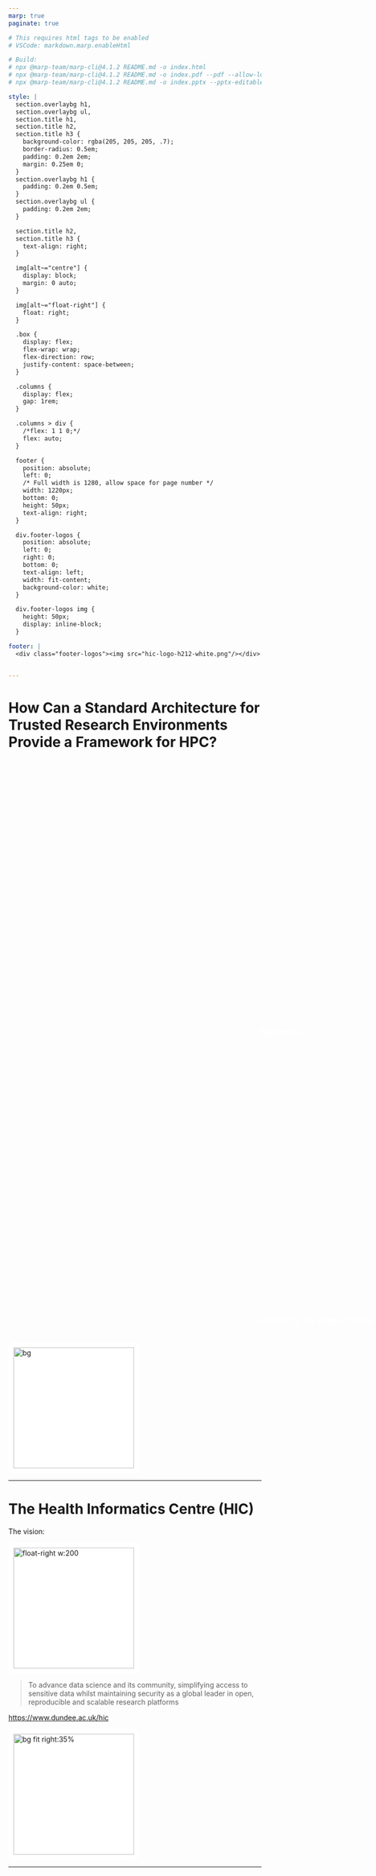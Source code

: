 ```yaml
---
marp: true
paginate: true

# This requires html tags to be enabled
# VSCode: markdown.marp.enableHtml

# Build:
# npx @marp-team/marp-cli@4.1.2 README.md -o index.html
# npx @marp-team/marp-cli@4.1.2 README.md -o index.pdf --pdf --allow-local-files
# npx @marp-team/marp-cli@4.1.2 README.md -o index.pptx --pptx-editable --allow-local-files

style: |
  section.overlaybg h1,
  section.overlaybg ul,
  section.title h1,
  section.title h2,
  section.title h3 {
    background-color: rgba(205, 205, 205, .7);
    border-radius: 0.5em;
    padding: 0.2em 2em;
    margin: 0.25em 0;
  }
  section.overlaybg h1 {
    padding: 0.2em 0.5em;
  }
  section.overlaybg ul {
    padding: 0.2em 2em;
  }

  section.title h2,
  section.title h3 {
    text-align: right;
  }

  img[alt~="centre"] {
    display: block;
    margin: 0 auto;
  }

  img[alt~="float-right"] {
    float: right;
  }

  .box {
    display: flex;
    flex-wrap: wrap;
    flex-direction: row;
    justify-content: space-between;
  }

  .columns {
    display: flex;
    gap: 1rem;
  }

  .columns > div {
    /*flex: 1 1 0;*/
    flex: auto;
  }

  footer {
    position: absolute;
    left: 0;
    /* Full width is 1280, allow space for page number */
    width: 1220px;
    bottom: 0;
    height: 50px;
    text-align: right;
  }

  div.footer-logos {
    position: absolute;
    left: 0;
    right: 0;
    bottom: 0;
    text-align: left;
    width: fit-content;
    background-color: white;
  }

  div.footer-logos img {
    height: 50px;
    display: inline-block;
  }

footer: |
  <div class="footer-logos"><img src="hic-logo-h212-white.png"/></div>


---
```

<!--
_class: title
_footer: |
  <div class="footer-logos"><img src="hic-logo-h212-white.png"/><img src="universityofdundee-logo-2line.png"/></div>
_paginate: false
-->
<style scoped>
  h2 {
    display: inline-block;
    width: 400px;
    margin-left: 500px;
  }
  div.footer-logos {
    height: 100px;
  }
  div.footer-logos img {
    height: 100px;
  }
</style>

# How Can a Standard Architecture for Trusted Research Environments Provide a Framework for HPC?
## Simon Li
## PASC25 18 June 2025

![bg](dundee-taybridge-sun.jpg)

---
# The Health Informatics Centre (HIC)

The vision:

![float-right w:200](hic-chicken-tony.jpg)

> To advance data science and its community, simplifying access to sensitive data whilst maintaining security as a global leader in open, reproducible and scalable research platforms

https://www.dundee.ac.uk/hic

![bg fit right:35%](hic-expertise.png)

<!--
Part of the School of Medicine, University of Dundee

Mission Statement: "To Innovate and enable world-leading data science research specialising in sensitive data"

- HIC supports high impact research through the collection and management of population based data
- We have expert teams in secure data management, governance, data engineering, research infrastructure, software, and business support
-->

---
## We provide access to national healthcare data for researchers

- Including electronic health records and medical images
- We're data curators/processors on behalf of data controllers
- And are part of the Scottish Safe Haven network

![height:200 float-right](bsi-iso27001.svg)

![bg fit right](sshn-network.png)


---
# Purpose of this talk
- Explain what Trusted Research Environments (TREs) are
- Why existing HPC is not generally usable for TREs
- How we can start fixing that

---
# What are TREs and why do we need them?

<!--
Example motivating case
-->

---
# Example: Can undiagnosed heart failure be detected from routine medical records?

[![bg right:35% fit vertical Echocardiogram](heart-failure-risk-detected-ai-pioneering-study.webp)](https://www.dundee.ac.uk/stories/heart-failure-risk-detected-ai-pioneering-study)

<!-- Risk detected by AI in pioneering study -->

_Artificial Intelligence has the capability to detect people living with the risk of experiencing heart failure, new University of Dundee research has discovered._

https://www.dundee.ac.uk/stories/heart-failure-risk-detected-ai-pioneering-study

<!--
Heart failure: heart is unable to pump blood around the body effectively, gets worse over time
-->

---
![bg fit](ehrs-ecgs-heartfailure.excalidraw.svg)

<!--
Echocardiography heart scans from heart failure patients
Electronic health records to identify heart failure patients with echocardiograms
AI used to extract measurements of hearts from echocardiograms, better than usual methods
Combined with test results from medical records

Patients from Scottish Health Research Register and Biobank (SHARE)
-->

---
## How can we give researchers access to the data?
- Can we give them a USB stick with all patient medical data to copy to their laptop?

![bg right](usb-drive.jpg)

---
## NO! There are many reasons not to

[![drop-shadow:0,5px,10px,rgba(0,0,0,.4) w:800 centre](northern-trains-lost-propertry.png)](https://media.northernrailway.co.uk/news/the-hamster-the-wig-and-the-cupboard-northern-customers-report-more-than-32-600-items-of-lost-property)

- So what can we do instead?

---
## We could minimise the data given to the researcher...
- Data minimisation: Only provide relevant fields from relevant records
- Pseudonymisation
- Use "synthetic" data

![bg fit right](excel-data-hidden.png)

---
<!--
_footer: https://securedatagroup.org/wp-content/uploads/2025/03/sdc-handbook-v2.0.pdf
-->

## ... and limit what they can publish

![h:500](sdc-maps.png)

<!--
For example ensure only summary statistics can be published
-->
---
## We could accredit researchers to ensure they know their responsibilities...
- training courses on how to handle sensitive data
- understand why it's important to handle sensitive data in this way
- ensure that researchers are "trusted" before they can access patient data

[![width:800 float-right](mrc-research-gdpr-training.png)](https://bygsystems.net/mrcrsc-lms/course/index.php?categoryid=1)

---
## ... along with reviewing what they plan to do
- Research projects in the healthcare field already go through ethics review
- is the proposed work in the public interest?
- does it include safeguards to protect patient data?

---
## We could impose virtual or physical barriers on what they can do
- provide a locked-down compute environment with access to the data but no ability to copy data out
![centre](computers-no-connection.drawio.svg)
- or only allow access to data from a physical location monitored with CCTV


![bg fit right:40%](safepodbath02.png)

---
## In the UK these are embodied in the _"5 safes"_

We can balance how restrictive each of these _"safes"_ are

![bg right fit](5-safes-circle.png)

<!--
---
# A researcher's view of a TRE

![](tre-researchers-view.png)
-->

---
# An example TRE

Virtual desktop environment (Windows or Linux), accessed via a web browser

---

![bg fit](hic-tre-01.png)

---

![bg fit](hic-tre-04.png)

---

![bg fit](hic-tre-05.png)

---

![bg fit](hic-tre-09.png)

---

# Why do we need a "standard" for TREs?

In the UK 50+ TREs have organically developed over the past 15+ years.
- Duplication of effort
- Most TREs were developed independently, making them harder to maintain
- Every TRE feels different to researchers, more time is wasted understanding how each TRE works
- No single TRE has all the data you want

---
## Health is devolved to the 4 nations of the UK

![h:500 centre](health-data-uk.png)

---
## The need for a coordinated approach has has been emphasised through several reports in the UK ...

![bg fit right](goldacre-title-page.png)
![bg fit right:60%](sudlow-review-cover.png)

---
## ... and across Europe
- [European Health Data Space Regulation (EHDS)](https://health.ec.europa.eu/ehealth-digital-health-and-care/european-health-data-space-regulation-ehds_en
)
  > a common framework for the use and exchange of electronic health data across the EU. It enhances individuals’ access to and control over their personal electronic health data, while also enabling certain data to be reused for public interest, policy support, and scientific research purposes.

---
<!--
_footer: ""
-->
<style scoped>
  h2 {
    color: white;
    padding-top: 500px;
  }
</style>

## Standard Architecture for Trusted Research Environments

![bg](satre_logo_dark.svg)

---
## A grassroots standard built by the UK TRE community
Over 60 organisations contributed
- 14 collaborative events

Public Involvement
- Workshops identified transparency as a key requirement

Version 1.0 Released Oct 2023

![bg right:40% fit](uktre-swansea-2023.jpg)

---
<style scoped>
  .columns div {
    border: 1px solid black;
    padding: 0.5em;
  }
</style>

## A high-level guide on how to build and run a TRE

<div class="columns">

<div>

Four Architectural Principles:
- Usability
- Maintaining Public Trust
- Observability
- Standardisation

</div>

<div>

Four Pillars
- Information Governance
- Computing Technology
- Data Management
- Supporting Capabilities

</div>
</div>

<!--
29 Capabilities
- 160 statements
  - 75 mandatory
-->

---
## 4 pillars

![](satre-pillars.drawio.svg)

<!--
1. Information governance
2. Computing technology and Information Security
3. Data management
4. Supporting Capabilities

It's not as easy as just securing your compute infrastructure
-->

---
<style scoped>
  td {
    font-size: 12pt;
  }
</style>

## Example capability: Network Management

|  | Statement | Guidance | Importance |
|---|---|---|---|
| 2.2.9. | Your TRE must control and manage all of its network infrastructure in order to protect information in systems and applications. | Network infrastructure must prevent unauthorised access to resources on the network. This may include firewalls, network segmentation, and restricting connections to the network. | Mandatory |
| 2.2.10. | Your TRE must not allow connectivity between users in different projects, or with access to different datasets. | Connectivity between users in the same project may be allowed,  for example to support shared network services within the project. | Mandatory |
| 2.2.11. | Your TRE must block outbound connections to the internet by default. | Limited outbound connectivity may be allowed for some services. | Mandatory |
| 2.2.12. | You should be able to monitor the network configuration of your TRE to check for misconfigurations and vulnerabilities. | This may include regular vulnerability scanning, and penetration testing. | Recommended |
| 2.2.13. | You should regularly monitor the network configuration of your TRE to check for misconfigurations and vulnerabilities. | This will involve following the monitoring procedure detailed above. | Recommended |

<!--
_footer: https://satre-specification.readthedocs.io/en/stable/pillars/computing_technology.html#network-management-application
-->

---
<!--
_footer: https://satre.uktre.org/en/evaluations/uod-hic/
-->

![bg fit](satre-uod-evaluation-20231011-screenshot.png)

---
<style scoped>
  .text-box {
    text-align: center;
    background-color: black;
    color: white;
    font-weight: bold;
    padding: 0.5em;
    height: 3em;
  }
</style>

## Who's using SATRE?

<div class="box">

![w:300](nhs-research-scotland.png)

![w:400](england-sde-logo.png)

![w:500](eoscentrust-logo.svg)

<div class="text-box">and several<br>commercial providers</div>

</div>


<!--
NHS SDE
SSHN
EOSC-ENTRUST
Commercial providers
-->

---

## Not yet in SATRE: federation

SATRE is a common baseline for TRE, so now we can work on federation as part of:

[![w:500 centre](trevolution-logo-dark2-wide.svg)](https://dareuk.org.uk/how-we-work/ongoing-activities/trevolution/)
[![w:500 centre](eoscentrust-logo.svg)](https://eosc-entrust.eu/)

---
# Why do TREs need HPC?

Massive datasets, more complex analyses
- The Scottish Safe Haven Network collectively has 2+ PB of medical images

---
# How is HPC used in practice?
It mostly isn't

![bg fit right](eo_circle_red_no-entry.svg)

<!--
https://commons.wikimedia.org/wiki/File:Eo_circle_red_no-entry.svg
-->
---
## Typical HPC has insufficient isolation for handling sensitive data
- Outbound network access: data can be copied out
- Shared filesystems/scratch space: people can see each other's data
- Internal network connections: data can be passed between different internal projects

![bg right:40%](datacentre.jpg)

---
## HPC information governance
- GDPR and other legislation applies
- HPC administrators may not be trained in handling sensitive data
- A typical TRE will be audited/accredited, e.g. to ISO27001

![bg right:40%](gdpr_europe.jpg)

<!--
This is special category data

https://commons.wikimedia.org/wiki/File:Gdpr_Europe.jpg
-->
---
# The ultimate question
_Are the public (or data owner) happy with their sensitive data being analysed in shared HPC facilities?_

![bg right](scotparliament-people.jpg)

---
# What can we do?

- Understand the drivers behind the additional restrictions that TREs impose
- Think about what technical controls are practical using SATRE as a guide
  - Can new facilities include support for TREs?
  - How much can be retro-fitted to existing facilities?

![bg right:40%](building-site.jpg)

<!--
Note: "we" includes "you"!
-->

---
## A few starting points
This is a very active area of development, but a few areas of investigation include:
- ephemeral SLURM clusters in public cloud
  - SLURM nodes are ephemeral, never shared between users, storage always encrypted

<div class="columns">
<div>

Shared HPC
![h:300 centre](hpc-shared.png)

</div>
<div>

Multiple isolated HPC
![h:300 centre](hpc-individual.png)

</div>
</div>

---
![float-right w:200](logo-fridge.png) [FRIDGE (Federated Research Infrastructure by Data Governance Extension)](https://dareuk.org.uk/how-we-work/ongoing-activities/dare-uk-early-adopters/fridge/): treating a subset of HPC nodes as a TRE, and identifying what prerequisites the HPC provider must support
  - multi-tenancy


---
- Confidential computing: Zero-trust computing where even sysadmins can't access data
  - Trusted Execution Environments
  - Secure enclaves (AWS Nitro)
  - AMD SEV (Secure Encrypted Virtualization)
  - Intel Trust Domain Extensions (TDX)

![centre height:150](confidential_computing_consortium.svg)

---
<style scoped>
  .columns div {
    border: 2px solid darkgrey;
    padding: 1em;
    width: 50%;
  }
</style>

## NIST guidelines on secure HPC

<div class="columns">

<div>

[NIST SP 800-223](https://csrc.nist.gov/pubs/sp/800/223/final)
High-Performance Computing Security: Architecture, Threat Analysis, and Security Posture

</div>

<div>

[NIST SP 800-234 Initial Public Draft](https://csrc.nist.gov/pubs/sp/800/234/ipd)
High-Performance Computing (HPC) Security Overlay

</div>
</div>

---
## But there are limits to how secure your compute is

![Ken Thompson - Reflections on trusting trust](reflections_on_trusting_trust.png)
https://doi.org/10.1145/358198.358210

<!--

-->

---
<!--
_footer: ""
_paginate: false
-->
<style scoped>
img {
  padding: 10px;
  border-radius: 10px;
  width: 100%;
  background-color: white;
  width: 240px;
}
</style>

![bg](./dundee-taybridge-sun.jpg)

<div class="box">

![Health Informatics Centre](hic-logo-h212-white.png)

![University of Dundee](universityofdundee-logo-2line.png)

![Alan turing Institute](alan_turing_institute_logo.svg)

![University College London](university_college_london_logo.svg)

![DARE UK](dare_uk_logo.svg)

![Health Data Research UK](hdruk_main_rgb_jpeg.jpg)

![Administrative Data Research UK](adruk_logo_print.png)

![UK Research and Innovation](ukri_logo.png)

![University College London](ulster_university.svg)

![Research Data Scotland](research_data_scotland.svg)

![STFC Hartree](stfchartree-logo.png)

![UK TRE](uktre-logo.svg)

</div>

---
# Links for more information

- SATRE specification https://satre-specification.readthedocs.io/
- Public evaluations https://satre.uktre.org/
- DARE UK TREvolution https://dareuk.org.uk/how-we-work/ongoing-activities/trevolution/
- EOSC ENTRUST https://eosc-entrust.eu/

![bg fit right:40%](qrcode-url.png)

<!--
https://www.manicstreetpreacher.co.uk/hic-presentations-public/20250618-pasc25-satre/)
-->
